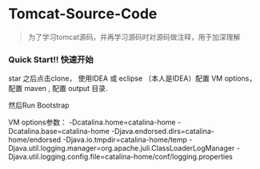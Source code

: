 # Tomcat-Source-Code
> 为了学习tomcat源码，并再学习源码时对源码做注释，用于加深理解


### Quick Start!! 快速开始

star 之后点击clone， 使用IDEA 或 eclipse （本人是IDEA）配置 VM options，
配置 maven , 配置 output 目录.

然后Run Bootstrap


VM options参数：
-Dcatalina.home=catalina-home -Dcatalina.base=catalina-home
-Djava.endorsed.dirs=catalina-home/endorsed -Djava.io.tmpdir=catalina-home/temp
-Djava.util.logging.manager=org.apache.juli.ClassLoaderLogManager
-Djava.util.logging.config.file=catalina-home/conf/logging.properties


